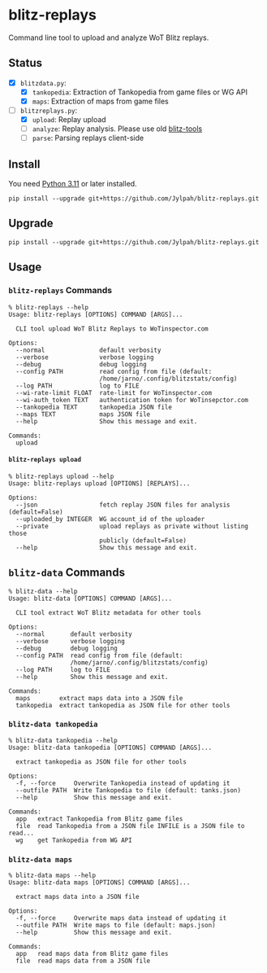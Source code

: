 # blitz-replays

Command line tool to upload and analyze WoT Blitz replays.

## Status

- [x] `blitzdata.py`:
  - [x] `tankopedia`: Extraction of Tankopedia from game files or WG API
  - [x] `maps`: Extraction of maps from game files
- [ ] `blitzreplays.py`:
  - [x] `upload`: Replay upload
  - [ ] `analyze`: Replay analysis. Please use old [blitz-tools](../blitz-tools/)
  - [ ] `parse`: Parsing replays client-side

## Install 

You need [Python 3.11](https://python.org/) or later installed. 

```
pip install --upgrade git+https://github.com/Jylpah/blitz-replays.git
```

## Upgrade

```
pip install --upgrade git+https://github.com/Jylpah/blitz-replays.git
```

## Usage

### `blitz-replays` Commands

```
% blitz-replays --help
Usage: blitz-replays [OPTIONS] COMMAND [ARGS]...

  CLI tool upload WoT Blitz Replays to WoTinspector.com

Options:
  --normal               default verbosity
  --verbose              verbose logging
  --debug                debug logging
  --config PATH          read config from file (default:
                         /home/jarno/.config/blitzstats/config)
  --log PATH             log to FILE
  --wi-rate-limit FLOAT  rate-limit for WoTinspector.com
  --wi-auth_token TEXT   authentication token for WoTinsepctor.com
  --tankopedia TEXT      tankopedia JSON file
  --maps TEXT            maps JSON file
  --help                 Show this message and exit.

Commands:
  upload
```

#### `blitz-replays upload`

```
% blitz-replays upload --help
Usage: blitz-replays upload [OPTIONS] [REPLAYS]...

Options:
  --json                 fetch replay JSON files for analysis (default=False)
  --uploaded_by INTEGER  WG account_id of the uploader
  --private              upload replays as private without listing those
                         publicly (default=False)
  --help                 Show this message and exit.
```

## `blitz-data` Commands

```
% blitz-data --help
Usage: blitz-data [OPTIONS] COMMAND [ARGS]...

  CLI tool extract WoT Blitz metadata for other tools

Options:
  --normal       default verbosity
  --verbose      verbose logging
  --debug        debug logging
  --config PATH  read config from file (default:
                 /home/jarno/.config/blitzstats/config)
  --log PATH     log to FILE
  --help         Show this message and exit.

Commands:
  maps        extract maps data into a JSON file
  tankopedia  extract tankopedia as JSON file for other tools
```
### `blitz-data tankopedia`

```
% blitz-data tankopedia --help 
Usage: blitz-data tankopedia [OPTIONS] COMMAND [ARGS]...

  extract tankopedia as JSON file for other tools

Options:
  -f, --force     Overwrite Tankopedia instead of updating it
  --outfile PATH  Write Tankopedia to file (default: tanks.json)
  --help          Show this message and exit.

Commands:
  app   extract Tankopedia from Blitz game files
  file  read Tankopedia from a JSON file INFILE is a JSON file to read...
  wg    get Tankopedia from WG API
```

### `blitz-data maps`

```
% blitz-data maps --help
Usage: blitz-data maps [OPTIONS] COMMAND [ARGS]...

  extract maps data into a JSON file

Options:
  -f, --force     Overwrite maps data instead of updating it
  --outfile PATH  Write maps to file (default: maps.json)
  --help          Show this message and exit.

Commands:
  app   read maps data from Blitz game files
  file  read maps data from a JSON file
```